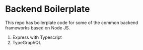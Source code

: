 # Backend Boilerplate
This repo has boilerplate code for some of the common backend frameworks based on Node JS. 

1. Express with Typescript
2. TypeGraphQL 
